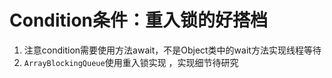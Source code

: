 # Condition条件：重入锁的好搭档 

 1. 注意condition需要使用方法await，不是Object类中的wait方法实现线程等待  
 2. `ArrayBlockingQueue`使用重入锁实现 ，实现细节待研究